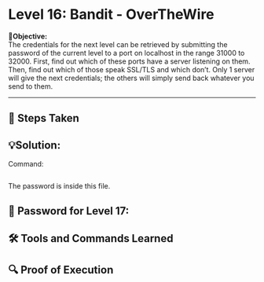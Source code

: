 # Level 16: Bandit - OverTheWire

**🎯Objective:**  
The credentials for the next level can be retrieved by submitting the password of the current level to a port on localhost in the range 31000 to 32000. First, find out which of these ports have a server listening on them. Then, find out which of those speak SSL/TLS and which don’t. Only 1 server will give the next credentials; the others will simply send back whatever you send to them.

---

## 📝 Steps Taken


## 💡Solution:


  Command:
   ```bash
   
```
The password is inside this file.

## 🔑 Password for Level 17:

## 🛠️ Tools and Commands Learned

## 🔍 Proof of Execution

